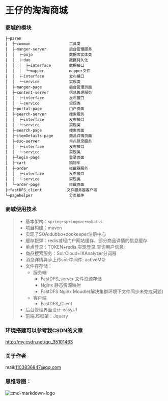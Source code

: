 王仔的淘淘商城
==========

### 商城的模块


```
├─paren
│  ├─common                 工具类
│  ├─manger-server          后台管理服务
│  │  ├─pojo                数据库实体类
│  │  ├─dao                 数据持久化
│  │  │  ├─interface        数据接口
│  │  │  └─mapper           mapper文件
│  │  ├─interface           发布接口
│  │  └─service             实现类
│  ├─manger-page            后台管理页面
│  ├─content-server         信息管理服务
│  │  ├─interface           发布接口
│  │  └─service             实现类
│  ├─portal-page            门户页面
│  ├─search-server          搜索服务
│  │  ├─interface           发布接口
│  │  └─service             实现类
│  ├─search-page            搜索页面
│  ├─itemDetails-page       商品详情页面
│  ├─sso-server             单点登录服务
│  │  ├─interface           发布接口
│  │  └─service             实现类
│  ├─login-page             登录页面
│  ├─cart                   购物车
│  ├─order                  拦截器服务
│  │  ├─interface           发布接口
│  │  └─service             实现类
│  └─order-page             拦截页面
├─fastDFS_client           文件服务器客户端
└─pagehelper                分页插件
```


### 商城使用技术


> * 基本架构：`spring+springmvc+mybatis`
> * 项目构建：maven
> * 实现了SOA:dubbo+zookeeper注册中心
> * 缓存银弹：redis减轻门户网站缓存、部分商品详情的信息缓存
> * 单点登录：TOKEN+redis.实现登录,查询用户信息。
> * 商品搜索服务：SolrCloud+IKAnalyzer分词器
> * 消息详情异步上传solr中间件: activeMQ
> * 文件存存储：
>    + 服务端
>        - FastDFS_server 文件资源存储
>        - Nginx 静态资源映射
>        - FastDFS Nginx Moudle(解决集群环境下文件同步未完成问题)
>    + 客户端
>        - FastDFS_Client
> * 后台管理界面设计:easyUI
> * 前端JS框架：Jquery

### 环境搭建可以参考我CSDN的文章
http://my.csdn.net/qq_35101463

### 关于作者
mail:1103836847@qq.com

### 思维导图：
![cmd-markdown-logo](http://118.31.42.117/group1/M00/00/00/rBBSRFpnNhOACgKrAAGp0K_22DU094.png)

